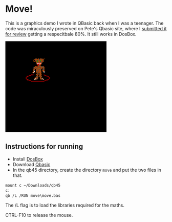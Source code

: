 # Move!

This is a graphics demo I wrote in QBasic back when I was a teenager. 
The code was miraculously preserved on Pete's Qbasic site, where I [submitted it for review](http://petesqbsite.com/reviews/graphics/move.html) getting a respecitbale 80%. It still works in DosBox.

![image](moving.gif)

## Instructions for running
- Install [DosBox](https://www.dosbox.com/)
- Download [Qbasic](https://www.qbasic.net/en/qbasic-tutorials/dosbox/qbasic-dosbox-1.htm)
- In the qb45 directory, create the directory `move` and put the two files in that.

```
mount c ~/Downloads/qb45 
c:
qb /L /RUN move\move.bas
```

The /L flag is to load the libraries required for the maths.

CTRL-F10 to release the mouse.